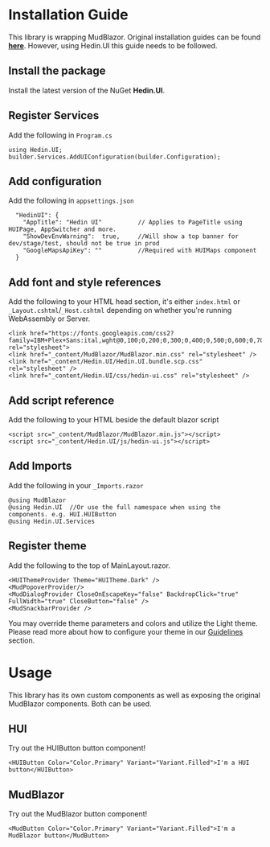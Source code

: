 # Installation Guide

This library is wrapping MudBlazor. Original installation guides can be found **[here](https://mudblazor.com/getting-started/installation)**. However, using Hedin.UI this guide needs to be followed.

## Install the package

Install the latest version of the NuGet **Hedin.UI**.

## Register Services

Add the following in `Program.cs`
```
using Hedin.UI;
builder.Services.AddUIConfiguration(builder.Configuration);
```

## Add configuration

Add the following in `appsettings.json`
```
  "HedinUI": {
    "AppTitle": "Hedin UI"          // Applies to PageTitle using HUIPage, AppSwitcher and more.
    "ShowDevEnvWarning":  true,     //Will show a top banner for dev/stage/test, should not be true in prod
    "GoogleMapsApiKey": ""          //Required with HUIMaps component
  }
```

## **Add font and style references**

Add the following to your HTML head section, it's either `index.html` or `_Layout.cshtml`/`_Host.cshtml` depending on whether you're running WebAssembly or Server.
```
<link href="https://fonts.googleapis.com/css2?family=IBM+Plex+Sans:ital,wght@0,100;0,200;0,300;0,400;0,500;0,600;0,700;1,100;1,200;1,300;1,400;1,500;1,600;1,700&display=swap" rel="stylesheet">
<link href="_content/MudBlazor/MudBlazor.min.css" rel="stylesheet" />
<link href="_content/Hedin.UI/Hedin.UI.bundle.scp.css" rel="stylesheet" />
<link href="_content/Hedin.UI/css/hedin-ui.css" rel="stylesheet" />
```

## Add script reference
Add the following to your HTML beside the default blazor script
```
<script src="_content/MudBlazor/MudBlazor.min.js"></script>
<script src="_content/Hedin.UI/js/hedin-ui.js"></script>
```

## **Add Imports**
Add the following in your `_Imports.razor`
```
@using MudBlazor
@using Hedin.UI  //Or use the full namespace when using the components. e.g. HUI.HUIButton
@using Hedin.UI.Services
```

## **Register theme**
Add the following to the top of MainLayout.razor.
```
<HUIThemeProvider Theme="HUITheme.Dark" />
<MudPopoverProvider/>
<MudDialogProvider CloseOnEscapeKey="false" BackdropClick="true" FullWidth="true" CloseButton="false" />
<MudSnackbarProvider />
```

You may override theme parameters and colors and utilize the Light theme. Please read more about how to configure your theme in our [Guidelines](/guidelines) section.

# Usage
This library has its own custom components as well as exposing the original MudBlazor components. Both can be used.

## HUI
Try out the HUIButton button component!
```
<HUIButton Color="Color.Primary" Variant="Variant.Filled">I'm a HUI button</HUIButton>
```

## MudBlazor
Try out the MudBlazor button component!
```
<MudButton Color="Color.Primary" Variant="Variant.Filled">I'm a MudBlazor button</MudButton>
```
